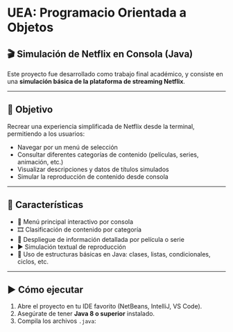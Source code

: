 # UEA: Programacio Orientada a Objetos

## 🎬 Simulación de Netflix en Consola (Java)

Este proyecto fue desarrollado como trabajo final académico, y consiste en una **simulación básica de la plataforma de streaming Netflix**.

---

## 🎯 Objetivo

Recrear una experiencia simplificada de Netflix desde la terminal, permitiendo a los usuarios:

- Navegar por un menú de selección
- Consultar diferentes categorías de contenido (películas, series, animación, etc.)
- Visualizar descripciones y datos de títulos simulados
- Simular la reproducción de contenido desde consola

---

## 🧩 Características

- 📂 Menú principal interactivo por consola
- 🎞 Clasificación de contenido por categoría
- 📝 Despliegue de información detallada por película o serie
- ▶️ Simulación textual de reproducción
- 🧠 Uso de estructuras básicas en Java: clases, listas, condicionales, ciclos, etc.

---

## ▶️ Cómo ejecutar

1. Abre el proyecto en tu IDE favorito (NetBeans, IntelliJ, VS Code).
2. Asegúrate de tener **Java 8 o superior** instalado.
3. Compila los archivos `.java`:
